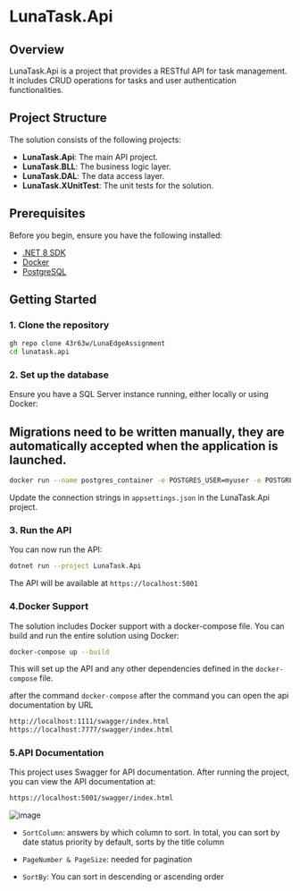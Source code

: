 


 # LunaTask.Api

## Overview

LunaTask.Api is a project that provides a RESTful API for task management. It includes CRUD operations for tasks and user authentication functionalities.

## Project Structure

The solution consists of the following projects:

- **LunaTask.Api**: The main API project.
- **LunaTask.BLL**: The business logic layer.
- **LunaTask.DAL**: The data access layer.
- **LunaTask.XUnitTest**: The unit tests for the solution.

## Prerequisites


Before you begin, ensure you have the following installed:

- [.NET 8 SDK](https://dotnet.microsoft.com/download/dotnet/8.0)
- [Docker](https://www.docker.com/)
- [PostgreSQL](https://www.postgresql.org/download/)

## Getting Started

### 1. Clone the repository

```sh
gh repo clone 43r63w/LunaEdgeAssignment
cd lunatask.api
```
### 2. Set up the database
Ensure you have a SQL Server instance running, either locally or using Docker:

## Migrations need to be written manually, they are automatically accepted when the application is launched.

```sh
docker run --name postgres_container -e POSTGRES_USER=myuser -e POSTGRES_PASSWORD=mypassword -e POSTGRES_DB=mydatabase -p 5432:5432 -d postgres:latest
```
Update the connection strings in `appsettings.json` in the LunaTask.Api project.

### 3. Run the API
You can now run the API:

```sh
dotnet run --project LunaTask.Api
```
The API will be available at `https://localhost:5001`

### 4.Docker Support
The solution includes Docker support with a docker-compose file. You can build and run the entire solution using Docker:

```sh
docker-compose up --build
```
This will set up the API and any other dependencies defined in the `docker-compose` file.

after the command `docker-compose`
after the command you can open the api documentation by URL

```sh
http://localhost:1111/swagger/index.html
https://localhost:7777/swagger/index.html
```

### 5.API Documentation
This project uses Swagger for API documentation. After running the project, you can view the API documentation at:

```sh
https://localhost:5001/swagger/index.html
```

![image](https://github.com/user-attachments/assets/6bc04a29-12b4-4966-ae6e-8d77f3e7c432)
- `SortColumn`: answers by which column to sort. In total, you can sort by
date
status
priority
by default, sorts by the title column

-  `PageNumber & PageSize`: needed for pagination

-  `SortBy`: You can sort in descending or ascending order 


  
